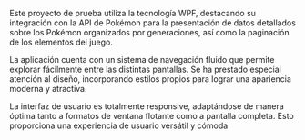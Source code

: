 Este proyecto de prueba utiliza la tecnología WPF, destacando su integración con la API de Pokémon para la presentación de datos detallados sobre los Pokémon organizados por generaciones, así como la paginación de los elementos del juego.

La aplicación cuenta con un sistema de navegación fluido que permite explorar fácilmente entre las distintas pantallas. Se ha prestado especial atención al diseño, incorporando estilos propios para lograr una apariencia moderna y atractiva.

La interfaz de usuario es totalmente responsive, adaptándose de manera óptima tanto a formatos de ventana flotante como a pantalla completa. Esto proporciona una experiencia de usuario versátil y cómoda
